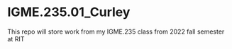 # IGME.235.01_Curley
This repo will store work from my IGME.235 class from 2022 fall semester at RIT
